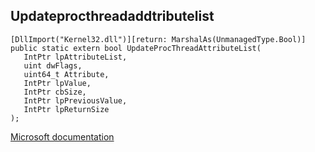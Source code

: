 ## Updateprocthreadaddtributelist

```
[DllImport("Kernel32.dll")][return: MarshalAs(UnmanagedType.Bool)]
public static extern bool UpdateProcThreadAttributeList(
   IntPtr lpAttributeList,
   uint dwFlags,
   uint64_t Attribute,
   IntPtr lpValue,
   IntPtr cbSize,
   IntPtr lpPreviousValue,
   IntPtr lpReturnSize
);
```

[Microsoft documentation](https://docs.microsoft.com/en-us/windows/win32/api/processthreadsapi/nf-processthreadsapi-updateprocthreadaddattributelist)

